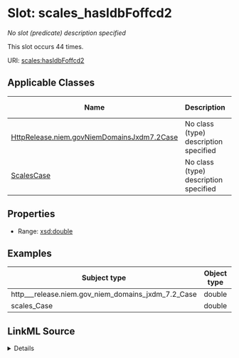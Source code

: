 

# Slot: scales_hasIdbFoffcd2


_No slot (predicate) description specified_






This slot occurs 44 times.


URI: [scales:hasIdbFoffcd2](http://schemas.scales-okn.org/rdf/scales#hasIdbFoffcd2)



<!-- no inheritance hierarchy -->





## Applicable Classes

| Name | Description | Modifies Slot |
| --- | --- | --- |
| [HttpRelease.niem.govNiemDomainsJxdm7.2Case](../classes/HttpRelease.niem.govNiemDomainsJxdm7.2Case.md) | No class (type) description specified |  yes  |
| [ScalesCase](../classes/ScalesCase.md) | No class (type) description specified |  yes  |







## Properties

* Range: [xsd:double](http://www.w3.org/2001/XMLSchema#double)






## Examples

| Subject type | Object type | Example subject | Example object | Occurrences |
| --- | --- | --- | --- | --- |
| http___release.niem.gov_niem_domains_jxdm_7.2_Case | double | scales:/CaseCriminal | -8.0 | 44 |
| scales_Case | double | scales:/CaseCriminal | -8.0 | 44 |




## LinkML Source

<details>

```yaml
name: scales_hasIdbFoffcd2
annotations:
  count:
    tag: count
    value: 44
description: No slot (predicate) description specified
examples:
- object:
    example_object: '-8.0'
    example_object_type: double
    example_predicate: scales:hasIdbFoffcd2
    example_subject: scales:/CaseCriminal
    example_subject_type: http___release.niem.gov_niem_domains_jxdm_7.2_Case
- object:
    example_object: '-8.0'
    example_object_type: double
    example_predicate: scales:hasIdbFoffcd2
    example_subject: scales:/CaseCriminal
    example_subject_type: scales_Case
from_schema: scales-kg
rank: 1000
slot_uri: scales:hasIdbFoffcd2
alias: scales_hasIdbFoffcd2
domain_of:
- http___release.niem.gov_niem_domains_jxdm_7.2_Case
- scales_Case
range: double

```
</details>
